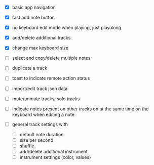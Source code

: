 - [x] basic app navigation
- [x] fast add note button
- [x] no keyboard edit mode when playing, just playalong
- [x] add/delete additional tracks
- [x] change max keyboard size

- [ ] select and copy/delete multiple notes
- [ ] duplicate a track
- [ ] toast to indicate remote action status
- [ ] import/edit track json data
- [ ] mute/unmute tracks, solo tracks
- [ ] indicate notes present on other tracks on at the same time on the keyboard
      when editing a note

- [ ] general track settings with
  - [ ] default note duration
  - [ ] size per second
  - [ ] shuffle
  - [ ] add/delete additional instrument
  - [ ] instrument settings (color, values)
